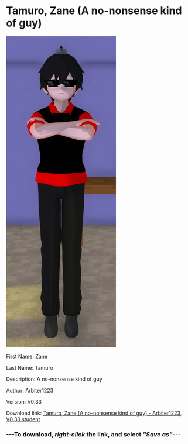 # Tamuro, Zane (A no-nonsense kind of guy)

<img src = "https://raw.githubusercontent.com/Arbiter1223/Daigaku-Gurashi-Custom-Students/master/Students/Files/Tamuro%2C%20Zane%20(A%20no-nonsense%20kind%20of%20guy).png">

First Name: Zane

Last Name: Tamuro

Description: A no-nonsense kind of guy

Author: Arbiter1223

Version: V0.33

Download link: <a href="https://raw.githubusercontent.com/Arbiter1223/Daigaku-Gurashi-Custom-Students/master/Students/Files/Tamuro%2C%20Zane%20(A%20no-nonsense%20kind%20of%20guy)%20-%20Arbiter1223%2C%20V0.33.student">Tamuro, Zane (A no-nonsense kind of guy) - Arbiter1223, V0.33.student</a>

### ---**To download, _right-click_ the link, and select _"Save as"_**---
